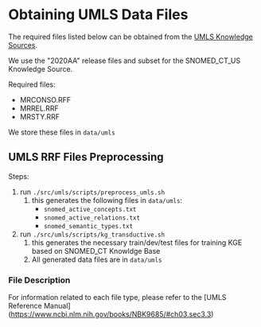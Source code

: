 # Obtaining UMLS Data Files 

The required files listed below can be obtained from the 
[UMLS Knowledge Sources](https://www.nlm.nih.gov/research/umls/licensedcontent/umlsknowledgesources.html). 

We use the "2020AA" release files and subset for the SNOMED_CT_US Knowledge Source.

Required files:
 - MRCONSO.RFF
 - MRREL.RRF
 - MRSTY.RRF

We store these files in `data/umls`

## UMLS RRF Files Preprocessing

Steps:

1. run `./src/umls/scripts/preprocess_umls.sh`
   1. this generates the following files in `data/umls`:
      - `snomed_active_concepts.txt`
      - `snomed_active_relations.txt`
      - `snomed_semantic_types.txt`
2. run `./src/umls/scripts/kg_transductive.sh`
   1. this generates the necessary train/dev/test files for training KGE based on SNOMED_CT Knowldge Base
   2. All generated data files are in `data/umls`


### File Description

For information related to each file type, please refer to the 
[UMLS Reference Manual] (https://www.ncbi.nlm.nih.gov/books/NBK9685/#ch03.sec3.3)